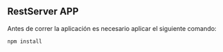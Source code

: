 ## RestServer APP

Antes de correr la aplicación es necesario aplicar el siguiente comando:

``` npm install ```